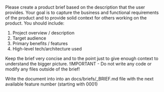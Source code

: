 Please create a product brief based on the description that the user provides. Your goal is to capture the business and functional requirements of the product and to provide solid context for others working on the product. You should include:

1. Project overview / description
2. Target audience
3. Primary benefits / features
4. High-level tech/architecture used

Keep the brief very concise and to the point just to give enough context to understand the bigger picture. !IMPORTANT - Do not write any code or modify any files outside of the brief!

Write the document into into an docs/briefs/<N>_BRIEF.md file with the next available feature number (starting with 0001)